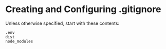 # Creating and Configuring .gitignore

Unless otherwise specified, start with these contents:

```
.env
dist
node_modules
```
